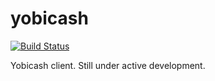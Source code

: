 yobicash
===========

[![Build Status](https://travis-ci.org/yobicash/yobicash.svg?branch=master)](https://travis-ci.org/yobicash/yobicash)

Yobicash client. Still under active development.
